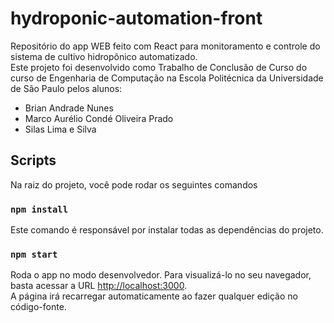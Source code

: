 # hydroponic-automation-front

Repositório do app WEB feito com React para monitoramento e controle do sistema de cultivo hidropônico automatizado.\
Este projeto foi desenvolvido como Trabalho de Conclusão de Curso do curso de Engenharia de Computação na Escola Politécnica da Universidade de São Paulo pelos alunos:
- Brian Andrade Nunes
- Marco Aurélio Condé Oliveira Prado
- Silas Lima e Silva

## Scripts

Na raiz do projeto, você pode rodar os seguintes comandos

### `npm install`

Este comando é responsável por instalar todas as dependências do projeto.

### `npm start`

Roda o app no modo desenvolvedor. Para visualizá-lo no seu navegador, basta acessar a URL [http://localhost:3000](http://localhost:3000).\
A página irá recarregar automaticamente ao fazer qualquer edição no código-fonte.

<!--
### `npm run build`

Builds the app for production to the `build` folder.\
It correctly bundles React in production mode and optimizes the build for the best performance.

The build is minified and the filenames include the hashes.\
Your app is ready to be deployed!

See the section about [deployment](https://facebook.github.io/create-react-app/docs/deployment) for more information.

### `npm run eject`

**Note: this is a one-way operation. Once you `eject`, you can’t go back!**

If you aren’t satisfied with the build tool and configuration choices, you can `eject` at any time. This command will remove the single build dependency from your project.

Instead, it will copy all the configuration files and the transitive dependencies (webpack, Babel, ESLint, etc) right into your project so you have full control over them. All of the commands except `eject` will still work, but they will point to the copied scripts so you can tweak them. At this point you’re on your own.

You don’t have to ever use `eject`. The curated feature set is suitable for small and middle deployments, and you shouldn’t feel obligated to use this feature. However we understand that this tool wouldn’t be useful if you couldn’t customize it when you are ready for it.
-->
